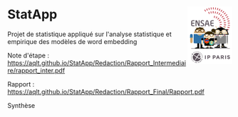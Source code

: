 # StatApp  <img src="Redaction/Rapport_Final/img/LOGO-ENSAE.png" align="right" alt=""  width="100"/>

Projet de statistique appliqué sur l'analyse statistique et empirique des modèles de word embedding

Note d'étape : https://aqlt.github.io/StatApp/Redaction/Rapport_Intermediaire/rapport_inter.pdf

Rapport : https://aqlt.github.io/StatApp/Redaction/Rapport_Final/Rapport.pdf

Synthèse 


